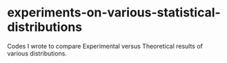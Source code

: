 # experiments-on-various-statistical-distributions
Codes I wrote to compare Experimental versus Theoretical results of various distributions.
